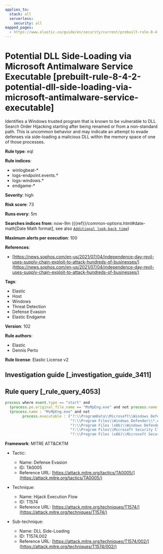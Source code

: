 ```yaml
---
applies_to:
  stack: all
  serverless:
    security: all
mapped_pages:
  - https://www.elastic.co/guide/en/security/current/prebuilt-rule-8-4-2-potential-dll-side-loading-via-microsoft-antimalware-service-executable.html
---
```


# Potential DLL Side-Loading via Microsoft Antimalware Service Executable [prebuilt-rule-8-4-2-potential-dll-side-loading-via-microsoft-antimalware-service-executable]

Identifies a Windows trusted program that is known to be vulnerable to DLL Search Order Hijacking starting after being renamed or from a non-standard path. This is uncommon behavior and may indicate an attempt to evade defenses via side-loading a malicious DLL within the memory space of one of those processes.

**Rule type**: eql

**Rule indices**:

* winlogbeat-*
* logs-endpoint.events.*
* logs-windows.*
* endgame-*

**Severity**: high

**Risk score**: 73

**Runs every**: 5m

**Searches indices from**: now-9m ({{ref}}/common-options.html#date-math[Date Math format], see also [`Additional look-back time`](docs-content://solutions/security/detect-and-alert/create-detection-rule.md#rule-schedule))

**Maximum alerts per execution**: 100

**References**:

* [https://news.sophos.com/en-us/2021/07/04/independence-day-revil-uses-supply-chain-exploit-to-attack-hundreds-of-businesses/](https://news.sophos.com/en-us/2021/07/04/independence-day-revil-uses-supply-chain-exploit-to-attack-hundreds-of-businesses/)

**Tags**:

* Elastic
* Host
* Windows
* Threat Detection
* Defense Evasion
* Elastic Endgame

**Version**: 102

**Rule authors**:

* Elastic
* Dennis Perto

**Rule license**: Elastic License v2

## Investigation guide [_investigation_guide_3411]



## Rule query [_rule_query_4053]

```js
process where event.type == "start" and
  (process.pe.original_file_name == "MsMpEng.exe" and not process.name : "MsMpEng.exe") or
  (process.name : "MsMpEng.exe" and not
        process.executable : ("?:\\ProgramData\\Microsoft\\Windows Defender\\*.exe",
                              "?:\\Program Files\\Windows Defender\\*.exe",
                              "?:\\Program Files (x86)\\Windows Defender\\*.exe",
                              "?:\\Program Files\\Microsoft Security Client\\*.exe",
                              "?:\\Program Files (x86)\\Microsoft Security Client\\*.exe"))
```

**Framework**: MITRE ATT&CKTM

* Tactic:

    * Name: Defense Evasion
    * ID: TA0005
    * Reference URL: [https://attack.mitre.org/tactics/TA0005/](https://attack.mitre.org/tactics/TA0005/)

* Technique:

    * Name: Hijack Execution Flow
    * ID: T1574
    * Reference URL: [https://attack.mitre.org/techniques/T1574/](https://attack.mitre.org/techniques/T1574/)

* Sub-technique:

    * Name: DLL Side-Loading
    * ID: T1574.002
    * Reference URL: [https://attack.mitre.org/techniques/T1574/002/](https://attack.mitre.org/techniques/T1574/002/)



